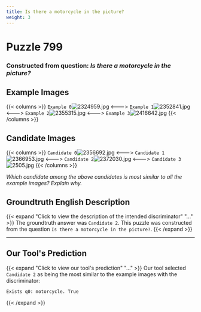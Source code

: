 ```yaml
---
title: Is there a motorcycle in the picture?
weight: 3
---
```


# Puzzle 799
### Constructed from question: _Is there a motorcycle in the picture?_


## Example Images
{{< columns >}}
`Example 0`![2324959.jpg](/gqa_images/2324959.jpg)
<--->
`Example 1`![2352841.jpg](/gqa_images/2352841.jpg)
<--->
`Example 2`![2355315.jpg](/gqa_images/2355315.jpg)
<--->
`Example 3`![2416642.jpg](/gqa_images/2416642.jpg)
{{< /columns >}}

## Candidate Images
{{< columns >}}
`Candidate 0`![2356692.jpg](/gqa_images/2356692.jpg)
<--->
`Candidate 1`![2366953.jpg](/gqa_images/2366953.jpg)
<--->
`Candidate 2`![2372030.jpg](/gqa_images/2372030.jpg)
<--->
`Candidate 3`![2505.jpg](/gqa_images/2505.jpg)
{{< /columns >}}

*Which candidate among the above candidates is most similar to all the example images? Explain why.*

## Groundtruth English Description

{{< expand "Click to view the description of the intended discriminator" "..." >}}
The groundtruth answer was `Candidate 2`. This puzzle was constructed from the question `Is there a motorcycle in the picture?`.
{{< /expand >}}

---

## Our Tool's Prediction

{{< expand "Click to view our tool's prediction" "..." >}}
Our tool selected `Candidate 2` as being the most similar to the example images with the discriminator:
```plaintext
Exists q0: motorcycle. True
```
{{< /expand >}}
